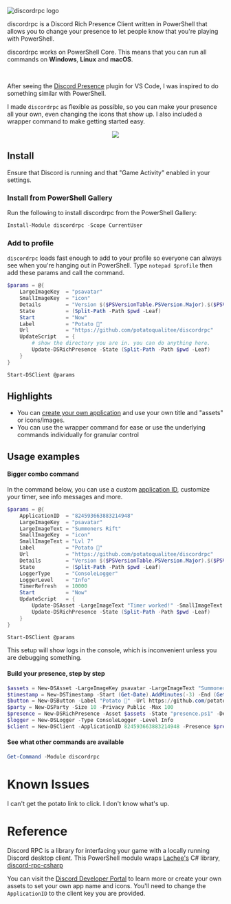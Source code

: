 <img align="left" src=https://user-images.githubusercontent.com/8278033/112738954-e3222000-8f67-11eb-8bcf-fa59b1daa3b1.png alt="discordrpc logo"><p>&nbsp;</p>discordrpc is a Discord Rich Presence Client written in PowerShell that allows you to change your presence to let people know that you're playing with PowerShell.

discordrpc works on PowerShell Core. This means that you can run all commands on <strong>Windows</strong>, <strong>Linux</strong> and <strong>macOS</strong>.

<p>&nbsp;</p>

After seeing the [Discord Presence](https://marketplace.visualstudio.com/items?itemName=icrawl.discord-vscode) plugin for VS Code, I was inspired to do something similar with PowerShell.

I made `discordrpc` as flexible as possible, so you can make your presence all your own, even changing the icons that show up. I also included a wrapper command to make getting started easy.

<p align="center"><img src=https://user-images.githubusercontent.com/8278033/112739127-094cbd80-8f72-11eb-9f01-4554c0387b2d.png></p>


## Install

Ensure that Discord is running and that "Game Activity" enabled in your settings.

### Install from PowerShell Gallery

Run the following to install discordrpc from the PowerShell Gallery:

```powershell
Install-Module discordrpc -Scope CurrentUser
```

### Add to profile

`discordrpc` loads fast enough to add to your profile so everyone can always see when you're hanging out in PowerShell. Type `notepad $profile` then add these params and call the command.

```powershell
$params = @{
    LargeImageKey  = "psavatar"
    SmallImageKey  = "icon"
    Details        = "Version $($PSVersionTable.PSVersion.Major).$($PSVersionTable.PSVersion.Minor)"
    State          = (Split-Path -Path $pwd -Leaf)
    Start          = "Now"
    Label          = "Potato 🥔"
    Url            = "https://github.com/potatoqualitee/discordrpc"
    UpdateScript   = {
        # show the directory you are in. you can do anything here.
        Update-DSRichPresence -State (Split-Path -Path $pwd -Leaf)
    }
}

Start-DSClient @params
```

## Highlights

* You can [create your own application](https://discord.com/developers/applications/) and use your own title and "assets" or icons/images.
* You can use the wrapper command for ease or use the underlying commands individually for granular control


## Usage examples

#### Bigger combo command

In the command below, you can use a custom [application ID](https://discord.com/developers/applications/), customize your timer, see info messages and more.

```powershell
$params = @{
    ApplicationID  = "824593663883214948"
    LargeImageKey  = "psavatar"
    LargeImageText = "Summoners Rift"
    SmallImageKey  = "icon"
    SmallImageText = "Lvl 7"
    Label          = "Potato 🥔"
    Url            = "https://github.com/potatoqualitee/discordrpc"
    Details        = "Version $($PSVersionTable.PSVersion.Major).$($PSVersionTable.PSVersion.Minor)"
    State          = (Split-Path -Path $pwd -Leaf)
    LoggerType     = "ConsoleLogger"
    LoggerLevel    = "Info"
    TimerRefresh   = 10000
    Start          = "Now"
    UpdateScript   = {
        Update-DSAsset -LargeImageText "Timer worked!" -SmallImageText "Lvl 10"
        Update-DSRichPresence -State (Split-Path -Path $pwd -Leaf)
    }
}

Start-DSClient @params
```

This setup will show logs in the console, which is inconvenient unless you are debugging something.

#### Build your presence, step by step

```powershell
$assets = New-DSAsset -LargeImageKey psavatar -LargeImageText "Summoners Rift" -SmallImageKey icon -SmallImageText "Lvl 7"
$timestamp = New-DSTimestamp -Start (Get-Date).AddMinutes(-3) -End (Get-Date).AddMinutes(3)
$button = New-DSButton -Label "Potato 🥔" -Url https://github.com/potatoqualitee/discordrpc
$party = New-DSParty -Size 10 -Privacy Public -Max 100
$presence = New-DSRichPresence -Asset $assets -State "presence.ps1" -Details "Some details" -Timestamp $timestamp -Buttons $button -Party $party
$logger = New-DSLogger -Type ConsoleLogger -Level Info
$client = New-DSClient -ApplicationID 824593663883214948 -Presence $presence -Logger $logger
```

#### See what other commands are available

```powershell
Get-Command -Module discordrpc
```

# Known Issues

I can't get the potato link to click. I don't know what's up.

# Reference

Discord RPC is a library for interfacing your game with a locally running Discord desktop client. This PowerShell module wraps [Lachee's](https://github.com/Lachee) C# library, [discord-rpc-csharp](https://github.com/Lachee/discord-rpc-csharp/)


You can visit the [Discord Developer Portal](https://discord.com/developers/applications/) to learn more or create your own assets to set your own app name and icons. You'll need to change the `ApplicationID` to the client key you are provided.